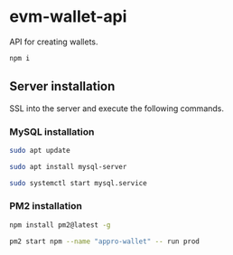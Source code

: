 # evm-wallet-api

API for creating wallets.
```bash
npm i
```

## Server installation
SSL into the server and execute the following commands.

### MySQL installation
```bash
sudo apt update
```
```bash
sudo apt install mysql-server
```

```bash
sudo systemctl start mysql.service
```

### PM2 installation
```bash
npm install pm2@latest -g
```

```bash
pm2 start npm --name "appro-wallet" -- run prod
```
